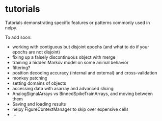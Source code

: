 # tutorials
Tutorials demonstrating specific features or patterns commonly used in nelpy.

To add soon:
 - working with contiguous but disjoint epochs (and what to do if your epochs are not disjoint)
 - fixing up a falsely discontinuous object with merge
 - training a hidden Markov model on some animal behavior
 - filtering?
 - position decoding accuracy (internal and external) and cross-validation
 - monkey patching
 - setting domains of objects
 - accessing data with asarray and advanced slicing
 - AnalogSignalArrays vs BinnedSpikeTrainArrays, and moving between them
 - Saving and loading results
 - nelpy FigureContextManager to skip over expensive cells
 - ...

